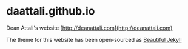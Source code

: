 # daattali.github.io
Dean Attali's website [http://deanattali.com](http://deanattali.com)

The theme for this website has been open-sourced as [Beautiful Jekyll](http://deanattali.com/beautiful-jekyll/)
